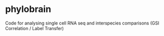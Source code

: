 # phylobrain
Code for analysing single cell RNA seq and interspecies comparisons (GSI Correlation / Label Transfer)
